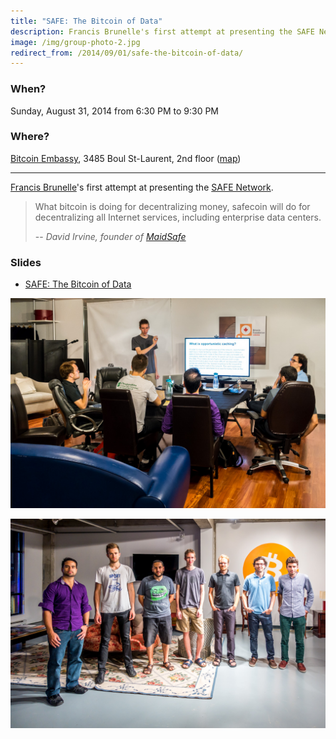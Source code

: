 ```yaml
---
title: "SAFE: The Bitcoin of Data"
description: Francis Brunelle's first attempt at presenting the SAFE Network.
image: /img/group-photo-2.jpg
redirect_from: /2014/09/01/safe-the-bitcoin-of-data/
---
```


### When?
Sunday, August 31, 2014 from 6:30 PM to 9:30 PM

### Where?
[Bitcoin Embassy](https://bitcoinembassy.ca/about-us/), 3485 Boul St-Laurent, 2nd floor ([map](https://goo.gl/maps/BfhfcmsDp8G2))

---

[Francis Brunelle](https://frabrunelle.com/)'s first attempt at presenting the [SAFE Network](https://safenetwork.org/).

> What bitcoin is doing for decentralizing money, safecoin will do for decentralizing all Internet services, including enterprise data centers.
>
> -- *David Irvine, founder of [MaidSafe](https://maidsafe.net/)*

### Slides

* [SAFE: The Bitcoin of Data](https://docs.google.com/presentation/d/1SUera4Vl4qjy5miqQgbu4VRr_5uaXq4gcYt2K6UluiU/pub?start=false&loop=false&delayms=3000)

![Presentation on SAFE](/img/presentation-on-safe.jpg)

![Group photo](/img/group-photo-2.jpg)
